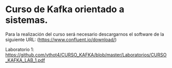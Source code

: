 <h1> Curso de Kafka orientado a sistemas. </H1>

Para la realización del curso será necesario descargarnos el software
de la siguiente URL: (https://www.confluent.io/download/)

Laboratorio 1:
https://github.com/vthot4/CURSO_KAFKA/blob/master/Laboratorios/CURSO_KAFKA_LAB_1.pdf
